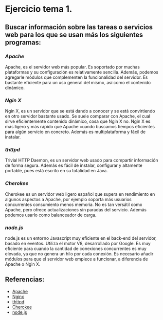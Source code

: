 # Ejercicio tema 1.
## Buscar información sobre las tareas o servicios web para los que se usan más los siguientes programas:
### *Apache*
Apache, es el servidor web más popular. Es soportado por muchas plataformas y su configuración es relativamente sencilla. Además, podemos agregarle módulos que complementen la funcionalidad del servidor. Es bastante eficiente para un uso general del mismo, así como el contenido dinámico.
### *Ngin X*
Ngin X, es un servidor que se está dando a conocer y se está convirtiendo en otro servidor bastante usado. Se suele comparar con Apache, el cual sirve eficientemente contenido dinámico, cosa que Ngin X no. Ngin X es más ligero y más rápido que Apache cuando buscamos tiempos eficientes para algún servicio en concreto. Además es multiplataforma y fácil de instalar.
### *thttpd*
Trivial HTTP Daemon, es un servidor web usado para compartir información de forma segura. Además es fácil de instalar, configurar y altamente portable, pues está escrito en su totalidad en Java.
### *Cherokee*
Cherokee es un servidor web ligero español que supera en rendimiento en algunos aspectos a Apache, por ejemplo soporta más usuarios concurrentes consumiento menos memoria. No es tan versátil como Apache, pero ofrece actualizaciones sin paradas del servicio. Además podemos usarlo como balanceador de carga.
### *node.js*
node.js es un entorno Javascript muy eficiente en el back-end del servidor, basado en eventos. Utiliza el motor V8, desarrollado por Google. Es muy eficiente para cuando la cantidad de conexiones concurrentes es muy elevada, ya que no genera un hilo por cada conexión. Es necesario añadir módulos para que el servidor web empiece a funcionar, a diferencia de Apache o Ngin X.

## Referencias:
* [Apache](http://www.digitallearning.es/blog/apache-servidor-web-configuracion-apache2-conf/ "Apache")
* [Nginx](http://www.cristalab.com/blog/7-razones-para-usar-nginx-web-server-c112338l/ "Nginx")
* [thttpd](https://sites.google.com/site/varrojos/thttpd "thttpd")
* [Cherokee](http://elblogdepicodev.blogspot.com.es/2011/05/servidor-web-ligero-cherokee.html "Cherokee")
* [node.js](http://www.netconsulting.es/blog/nodejs/ "node.js")